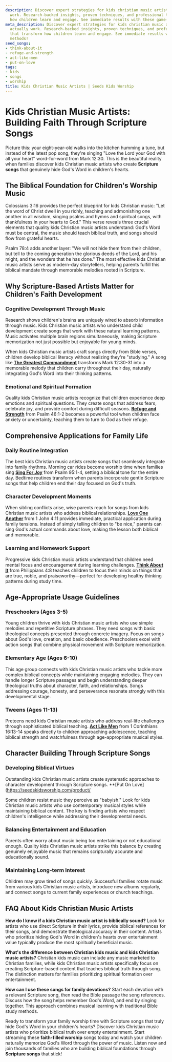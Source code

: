 ```yaml
---
description: Discover expert strategies for kids christian music artists that actually
  work. Research-backed insights, proven techniques, and professional tips that transform
  how children learn and engage. See immediate results with these game-changing methods!
meta_description: Discover expert strategies for kids christian music artists that
  actually work. Research-backed insights, proven techniques, and professional tips
  that transform how children learn and engage. See immediate results with these game-changing
  methods!
seed_songs:
- think-about-it
- refuge-and-strength
- act-like-men
- put-on-love
tags:
- kids
- songs
- worship
title: Kids Christian Music Artists | Seeds Kids Worship
---
```

# Kids Christian Music Artists: Building Faith Through Scripture Songs

Picture this: your eight-year-old walks into the kitchen humming a tune, but instead of the latest pop song, they're singing "Love the Lord your God with all your heart" word-for-word from Mark 12:30. This is the beautiful reality when families discover kids Christian music artists who create **Scripture songs** that genuinely hide God's Word in children's hearts.

## The Biblical Foundation for Children's Worship Music

Colossians 3:16 provides the perfect blueprint for kids Christian music: "Let the word of Christ dwell in you richly, teaching and admonishing one another in all wisdom, singing psalms and hymns and spiritual songs, with thankfulness in your hearts to God." This verse reveals three crucial elements that quality kids Christian music artists understand: God's Word must be central, the music should teach biblical truth, and songs should flow from grateful hearts.

Psalm 78:4 adds another layer: "We will not hide them from their children, but tell to the coming generation the glorious deeds of the Lord, and his might, and the wonders that he has done." The most effective kids Christian music artists serve as modern-day storytellers, helping parents fulfill this biblical mandate through memorable melodies rooted in Scripture.

## Why Scripture-Based Artists Matter for Children's Faith Development

### Cognitive Development Through Music

Research shows children's brains are uniquely wired to absorb information through music. Kids Christian music artists who understand child development create songs that work with these natural learning patterns. Music activates multiple brain regions simultaneously, making Scripture memorization not just possible but enjoyable for young minds.

When kids Christian music artists craft songs directly from Bible verses, children develop biblical literacy without realizing they're "studying." A song like **[The Greatest Commandment](https://seedskidsworship.com/product/greatest-commandment-mark-1230-31-2/)** transforms Mark 12:30-31 into a memorable melody that children carry throughout their day, naturally integrating God's Word into their thinking patterns.

### Emotional and Spiritual Formation

Quality kids Christian music artists recognize that children experience deep emotions and spiritual questions. They create songs that address fears, celebrate joy, and provide comfort during difficult seasons. **[Refuge and Strength](https://seedskidsworship.com/product/refuge-and-strength-psalm-461-2-2/)** from Psalm 46:1-2 becomes a powerful tool when children face anxiety or uncertainty, teaching them to turn to God as their refuge.

## Comprehensive Applications for Family Life

### Daily Routine Integration

The best kids Christian music artists create songs that seamlessly integrate into family rhythms. Morning car rides become worship time when families sing **[Sing For Joy](https://seedskidsworship.com/product/sing-for-joy-psalm-951-4-3/)** from Psalm 95:1-4, setting a biblical tone for the entire day. Bedtime routines transform when parents incorporate gentle Scripture songs that help children end their day focused on God's truth.

### Character Development Moments

When sibling conflicts arise, wise parents reach for songs from kids Christian music artists who address biblical relationships. **[Love One Another](https://seedskidsworship.com/product/love-one-another-1-john-411/)** from 1 John 4:11 provides immediate, practical application during family tensions. Instead of simply telling children to "be nice," parents can sing God's actual commands about love, making the lesson both biblical and memorable.

### Learning and Homework Support

Progressive kids Christian music artists understand that children need mental focus and encouragement during learning challenges. **[Think About It](https://seedskidsworship.com/product/think-about-it-philippians-48/)** from Philippians 4:8 teaches children to focus their minds on things that are true, noble, and praiseworthy—perfect for developing healthy thinking patterns during study time.

## Age-Appropriate Usage Guidelines

### Preschoolers (Ages 3-5)

Young children thrive with kids Christian music artists who use simple melodies and repetitive Scripture phrases. They need songs with basic theological concepts presented through concrete imagery. Focus on songs about God's love, creation, and basic obedience. Preschoolers excel with action songs that combine physical movement with Scripture memorization.

### Elementary Age (Ages 6-10)

This age group connects with kids Christian music artists who tackle more complex biblical concepts while maintaining engaging melodies. They can handle longer Scripture passages and begin understanding deeper theological truths about character, faith, and relationships. Songs addressing courage, honesty, and perseverance resonate strongly with this developmental stage.

### Tweens (Ages 11-13)

Preteens need kids Christian music artists who address real-life challenges through sophisticated biblical teaching. **[Act Like Men](https://seedskidsworship.com/product/act-like-men-1-corinthians-1613-14-2/)** from 1 Corinthians 16:13-14 speaks directly to children approaching adolescence, teaching biblical strength and watchfulness through age-appropriate musical styles.

## Character Building Through Scripture Songs

### Developing Biblical Virtues

Outstanding kids Christian music artists create systematic approaches to character development through Scripture songs. **[Put On Love](https://seedskidsworship.com/product/

Some children resist music they perceive as "babyish." Look for kids Christian music artists who use contemporary musical styles while maintaining biblical content. The key is finding artists who respect children's intelligence while addressing their developmental needs.

### Balancing Entertainment and Education

Parents often worry about music being too entertaining or not educational enough. Quality kids Christian music artists strike this balance by creating genuinely enjoyable music that remains scripturally accurate and educationally sound.

### Maintaining Long-term Interest

Children may grow tired of songs quickly. Successful families rotate music from various kids Christian music artists, introduce new albums regularly, and connect songs to current family experiences or church teachings.

## FAQ About Kids Christian Music Artists

**How do I know if a kids Christian music artist is biblically sound?**
Look for artists who use direct Scripture in their lyrics, provide biblical references for their songs, and demonstrate theological accuracy in their content. Artists who prioritize hiding God's Word in children's hearts over entertainment value typically produce the most spiritually beneficial music.

**What's the difference between Christian kids music and kids Christian music artists?**
Christian kids music can include any music marketed to Christian families, while kids Christian music artists specifically focus on creating Scripture-based content that teaches biblical truth through song. The distinction matters for families prioritizing spiritual formation over entertainment.

**How can I use these songs for family devotions?**
Start each devotion with a relevant Scripture song, then read the Bible passage the song references. Discuss how the song helps remember God's Word, and end by singing together. This approach combines musical learning with traditional Bible study methods.

Ready to transform your family worship time with Scripture songs that truly hide God's Word in your children's hearts? Discover kids Christian music artists who prioritize biblical truth over empty entertainment. Start streaming these **faith-filled worship** songs today and watch your children naturally memorize God's Word through the power of music. Listen now and join thousands of families who are building biblical foundations through **Scripture songs** that stick!

<script type="application/ld+json">
{
  "@context": "https://schema.org",
  "@type": "Article",
  "headline": "Kids Christian Music Artists",
  "author": {
    "@type": "Organization",
    "name": "Seeds Kids Worship"
  },
  "publisher": {
    "@type": "Organization",
    "name": "Seeds Kids Worship",
    "logo": {
      "@type": "ImageObject",
      "url": "https://seedskidsworship.com/logo.png"
    }
  },
  "datePublished": "2025-09-04T12:56:34.976358",
  "dateModified": "2025-09-04T12:56:34.976386",
  "description": "Discover expert strategies for kids christian music artists that actually work. Research-backed insights, proven techniques, and professional tips that transfor",
  "mainEntityOfPage": {
    "@type": "WebPage",
    "@id": "https://seedskidsworship.com/activities/kids-christian-music-artists/"
  }
}
</script>

<script type="application/ld+json">
{
  "@context": "https://schema.org",
  "@type": "Product",
  "name": "Think About It",
  "description": "Thoughtful song about focusing on what is true, noble, and praiseworthy from Philippians 4:8",
  "url": "https://seedskidsworship.com/product/think-about-it-philippians-48/",
  "brand": {
    "@type": "Brand",
    "name": "Seeds Kids Worship"
  },
  "category": "Children's Christian Music",
  "album": "The Power of Encouragement"
}
</script>

<script type="application/ld+json">
{
  "@context": "https://schema.org",
  "@type": "Product",
  "name": "Refuge and Strength",
  "description": "Comforting song declaring God as our refuge and strength in times of trouble from Psalm 46:1-2",
  "url": "https://seedskidsworship.com/product/refuge-and-strength-psalm-461-2-2/",
  "brand": {
    "@type": "Brand",
    "name": "Seeds Kids Worship"
  },
  "category": "Children's Christian Music",
  "album": "Seeds of Courage"
}
</script>

<script type="application/ld+json">
{
  "@context": "https://schema.org",
  "@type": "Product",
  "name": "Act Like Men",
  "description": "Empowering Scripture song teaching biblical manhood and strength through God's commands to be watchful and strong",
  "url": "https://seedskidsworship.com/product/act-like-men-1-corinthians-1613-14-2/",
  "brand": {
    "@type": "Brand",
    "name": "Seeds Kids Worship"
  },
  "category": "Children's Christian Music",
  "album": "The Word of God"
}
</script>

